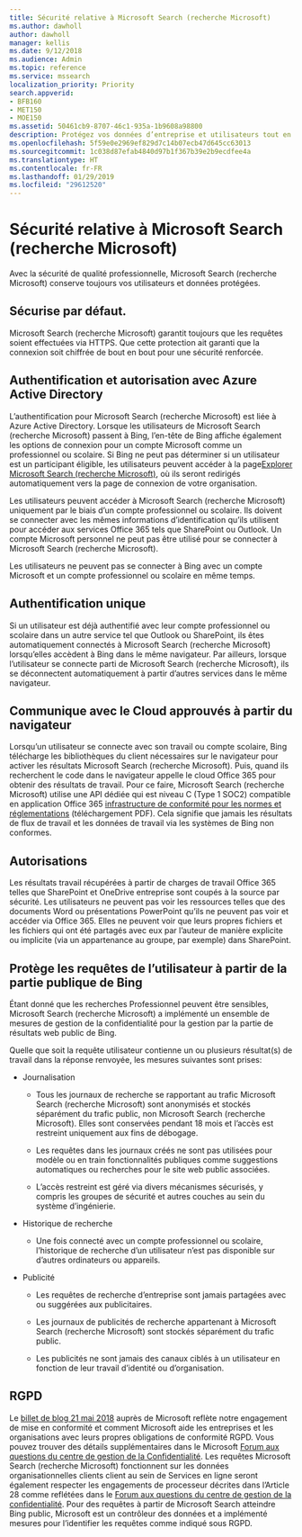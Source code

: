 ```yaml
---
title: Sécurité relative à Microsoft Search (recherche Microsoft)
ms.author: dawholl
author: dawholl
manager: kellis
ms.date: 9/12/2018
ms.audience: Admin
ms.topic: reference
ms.service: mssearch
localization_priority: Priority
search.appverid:
- BFB160
- MET150
- MOE150
ms.assetid: 50461cb9-8707-46c1-935a-1b9608a98800
description: Protégez vos données d’entreprise et utilisateurs tout en fournissant des informations pour les utilisateurs ayant une autorisation pour Microsoft Search (recherche Microsoft)
ms.openlocfilehash: 5f59e0e2969ef829d7c14b07ecb47d645cc63013
ms.sourcegitcommit: 1c038d87efab4840d97b1f367b39e2b9ecdfee4a
ms.translationtype: HT
ms.contentlocale: fr-FR
ms.lasthandoff: 01/29/2019
ms.locfileid: "29612520"
---
```

# <a name="security-for-microsoft-search"></a>Sécurité relative à Microsoft Search (recherche Microsoft)

Avec la sécurité de qualité professionnelle, Microsoft Search (recherche Microsoft) conserve toujours vos utilisateurs et données protégées.
  
## <a name="secure-by-default"></a>Sécurise par défaut.

Microsoft Search (recherche Microsoft) garantit toujours que les requêtes soient effectuées via HTTPS. Que cette protection ait garanti que la connexion soit chiffrée de bout en bout pour une sécurité renforcée.
  
## <a name="authentication-and-authorization-with-azure-active-directory"></a>Authentification et autorisation avec Azure Active Directory

L’authentification pour Microsoft Search (recherche Microsoft) est liée à Azure Active Directory. Lorsque les utilisateurs de Microsoft Search (recherche Microsoft) passent à Bing, l’en-tête de Bing affiche également les options de connexion pour un compte Microsoft comme un professionnel ou scolaire. Si Bing ne peut pas déterminer si un utilisateur est un participant éligible, les utilisateurs peuvent accéder à la page[Explorer Microsoft Search (recherche Microsoft)](https://www.bing.com/business/explore), où ils seront redirigés automatiquement vers la page de connexion de votre organisation. 
  
Les utilisateurs peuvent accéder à Microsoft Search (recherche Microsoft) uniquement par le biais d’un compte professionnel ou scolaire. Ils doivent se connecter avec les mêmes informations d’identification qu’ils utilisent pour accéder aux services Office 365 tels que SharePoint ou Outlook. Un compte Microsoft personnel ne peut pas être utilisé pour se connecter à Microsoft Search (recherche Microsoft).
  
Les utilisateurs ne peuvent pas se connecter à Bing avec un compte Microsoft et un compte professionnel ou scolaire en même temps.
  
## <a name="single-sign-on"></a>Authentification unique

Si un utilisateur est déjà authentifié avec leur compte professionnel ou scolaire dans un autre service tel que Outlook ou SharePoint, ils êtes automatiquement connectés à Microsoft Search (recherche Microsoft) lorsqu’elles accèdent à Bing dans le même navigateur. Par ailleurs, lorsque l’utilisateur se connecte parti de Microsoft Search (recherche Microsoft), ils se déconnectent automatiquement à partir d’autres services dans le même navigateur.
  
## <a name="communicates-with-the-trusted-cloud-from-the-browser"></a>Communique avec le Cloud approuvés à partir du navigateur

Lorsqu’un utilisateur se connecte avec son travail ou compte scolaire, Bing télécharge les bibliothèques du client nécessaires sur le navigateur pour activer les résultats Microsoft Search (recherche Microsoft). Puis, quand ils recherchent le code dans le navigateur appelle le cloud Office 365 pour obtenir des résultats de travail. Pour ce faire, Microsoft Search (recherche Microsoft) utilise une API dédiée qui est niveau C (Type 1 SOC2) compatible en application Office 365 [infrastructure de conformité pour les normes et réglementations](https://download.microsoft.com/download/B/2/7/B27B3EF3-8849-4C18-8BA4-5AD755728620/Compliance%20Framework_customer%20guidance.pdf) (téléchargement PDF). Cela signifie que jamais les résultats de flux de travail et les données de travail via les systèmes de Bing non conformes. 
  
## <a name="permissions"></a>Autorisations

Les résultats travail récupérées à partir de charges de travail Office 365 telles que SharePoint et OneDrive entreprise sont coupés à la source par sécurité. Les utilisateurs ne peuvent pas voir les ressources telles que des documents Word ou présentations PowerPoint qu’ils ne peuvent pas voir et accéder via Office 365. Elles ne peuvent voir que leurs propres fichiers et les fichiers qui ont été partagés avec eux par l’auteur de manière explicite ou implicite (via un appartenance au groupe, par exemple) dans SharePoint.
  
## <a name="protects-user-queries-from-the-public-portion-of-bing"></a>Protège les requêtes de l’utilisateur à partir de la partie publique de Bing

Étant donné que les recherches Professionnel peuvent être sensibles, Microsoft Search (recherche Microsoft) a implémenté un ensemble de mesures de gestion de la confidentialité pour la gestion par la partie de résultats web public de Bing.
  
Quelle que soit la requête utilisateur contienne un ou plusieurs résultat(s) de travail dans la réponse renvoyée, les mesures suivantes sont prises:
  
- Journalisation
    
  - Tous les journaux de recherche se rapportant au trafic Microsoft Search (recherche Microsoft) sont anonymisés et stockés séparément du trafic public, non Microsoft Search (recherche Microsoft). Elles sont conservées pendant 18 mois et l’accès est restreint uniquement aux fins de débogage.
    
  - Les requêtes dans les journaux créés ne sont pas utilisées pour modèle ou en train fonctionnalités publiques comme suggestions automatiques ou recherches pour le site web public associées.
    
  - L’accès restreint est géré via divers mécanismes sécurisés, y compris les groupes de sécurité et autres couches au sein du système d’ingénierie.
    
- Historique de recherche
    
  - Une fois connecté avec un compte professionnel ou scolaire, l’historique de recherche d’un utilisateur n’est pas disponible sur d’autres ordinateurs ou appareils.
    
- Publicité
    
  - Les requêtes de recherche d’entreprise sont jamais partagées avec ou suggérées aux publicitaires.
    
  - Les journaux de publicités de recherche appartenant à Microsoft Search (recherche Microsoft) sont stockés séparément du trafic public.
    
  - Les publicités ne sont jamais des canaux ciblés à un utilisateur en fonction de leur travail d’identité ou d’organisation.
    
## <a name="gdpr"></a>RGPD

Le [billet de blog 21 mai 2018](https://blogs.microsoft.com/on-the-issues/2018/05/21/microsofts-commitment-to-gdpr-privacy-and-putting-customers-in-control-of-their-own-data/) auprès de Microsoft reflète notre engagement de mise en conformité et comment Microsoft aide les entreprises et les organisations avec leurs propres obligations de conformité RGPD. Vous pouvez trouver des détails supplémentaires dans le Microsoft [Forum aux questions du centre de gestion de la Confidentialité](https://www.microsoft.com/fr-FR/trustcenter/privacy/gdpr/gdpr-faqs). Les requêtes Microsoft Search (recherche Microsoft) fonctionnent sur les données organisationnelles clients client au sein de Services en ligne seront également respecter les engagements de processeur décrites dans l’Article 28 comme reflétées dans le [Forum aux questions du centre de gestion de la confidentialité](https://www.microsoft.com/fr-FR/trustcenter/privacy/gdpr/gdpr-faqs). Pour des requêtes à partir de Microsoft Search atteindre Bing public, Microsoft est un contrôleur des données et a implémenté mesures pour l’identifier les requêtes comme indiqué sous RGPD.


